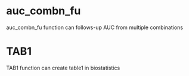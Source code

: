 # auc_combn_fu
auc_combn_fu function can follows-up AUC from multiple combinations

# TAB1
TAB1 function can create table1 in biostatistics
